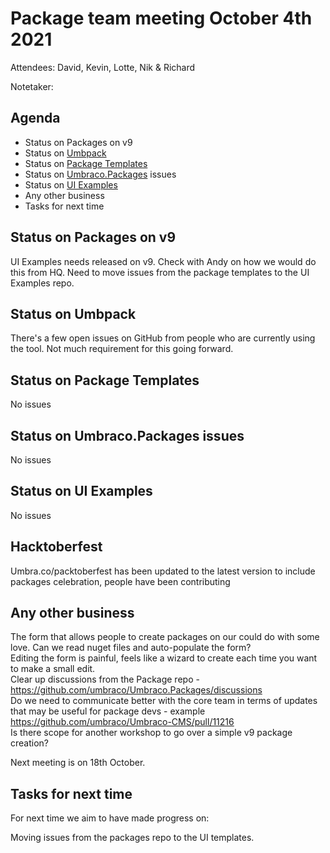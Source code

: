
# Package team meeting October 4th 2021

Attendees: David, Kevin, Lotte, Nik & Richard

Notetaker: 

## Agenda

- Status on Packages on v9
- Status on [Umbpack](https://github.com/umbraco/UmbPack)
- Status on [Package Templates](https://github.com/umbraco/Package.Templates)
- Status on [Umbraco.Packages](https://github.com/umbraco/Umbraco.Packages) issues
- Status on [UI Examples](https://github.com/umbraco/UI-Examples)
- Any other business
- Tasks for next time

## Status on Packages on v9
UI Examples needs released on v9. Check with Andy on how we would do this from HQ.
Need to move issues from the package templates to the UI Examples repo.


## Status on Umbpack
There's a few open issues on GitHub from people who are currently using the tool. Not much requirement for this going forward.


## Status on Package Templates

No issues


## Status on Umbraco.Packages issues

No issues


## Status on UI Examples

No issues


## Hacktoberfest

Umbra.co/packtoberfest has been updated to the latest version to include packages celebration, people have been contributing


## Any other business

The form that allows people to create packages on our could do with some love. Can we read nuget files and auto-populate the form?  
Editing the form is painful, feels like a wizard to create each time you want to make a small edit.  
Clear up discussions from the Package repo - https://github.com/umbraco/Umbraco.Packages/discussions  
Do we need to communicate better with the core team in terms of updates that may be useful for package devs - example https://github.com/umbraco/Umbraco-CMS/pull/11216  
Is there scope for another workshop to go over a simple v9 package creation?  
  
Next meeting is on 18th October.

## Tasks for next time

For next time we aim to have made progress on:

Moving issues from the packages repo to the UI templates.
